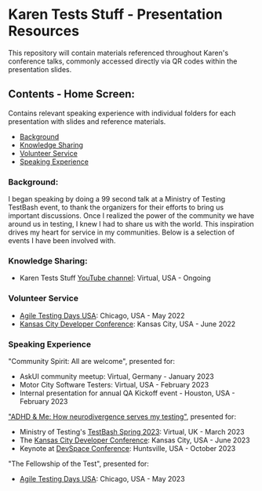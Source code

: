 # Karen Tests Stuff - Presentation Resources

This repository will contain materials referenced throughout Karen's conference talks, commonly accessed directly via QR codes within the presentation slides.

## Contents - Home Screen:

Contains relevant speaking experience with individual folders for each presentation with slides and reference materials.
- [Background](https://github.com/KarenTestsStuff/PresentationResources?tab=readme-ov-file#background)
- [Knowledge Sharing](https://github.com/KarenTestsStuff/PresentationResources?tab=readme-ov-file#knowledge-sharing)
- [Volunteer Service](https://github.com/KarenTestsStuff/PresentationResources?tab=readme-ov-file#volunteer-service)
- [Speaking Experience](https://github.com/KarenTestsStuff/PresentationResources?tab=readme-ov-file#speaking-experience)

### Background:

I began speaking by doing a 99 second talk at a Ministry of Testing TestBash event, to thank the organizers for their efforts to bring us important discussions. Once I realized the power of the community we have around us in testing, I knew I had to share us with the world. This inspiration drives my heart for service in my communities. Below is a selection of events I have been involved with.

### Knowledge Sharing:

- Karen Tests Stuff [YouTube channel](https://www.youtube.com/channel/UCaILiR0XEzf0Y1QvibzybCQ): Virtual, USA - Ongoing

### Volunteer Service

- [Agile Testing Days USA](https://agiletestingdays.us/): Chicago, USA - May 2022
- [Kansas City Developer Conference](https://www.kcdc.info/): Kansas City, USA - June 2022

### Speaking Experience

"Community Spirit: All are welcome", presented for:
- AskUI community meetup: Virtual, Germany - January 2023
- Motor City Software Testers: Virtual, USA - February 2023
- Internal presentation for annual QA Kickoff event - Houston, USA - February 2023

["ADHD & Me: How neurodivergence serves my testing"](https://github.com/KarenTestsStuff/PresentationResources/tree/main/ADHD_%26_Me#adhd--me-how-neurodivergence-serves-my-testing), presented for:
- Ministry of Testing's [TestBash Spring 2023](https://www.ministryoftesting.com/events/testbash-spring-2023): Virtual, UK - March 2023
- The [Kansas City Developer Conference](https://www.kcdc.info/): Kansas City, USA - June 2023
- Keynote at [DevSpace Conference](https://www.devspaceconf.com/): Huntsville, USA - October 2023

"The Fellowship of the Test", presented for:
- [Agile Testing Days USA](https://agiletestingdays.us/): Chicago, USA - May 2023
